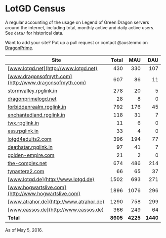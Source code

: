 # LotGD Census
A regular accounting of the usage on Legend of Green Dragon servers around the internet, including total, monthly active and daily active users. See `data/` for historical data.

Want to add your site? Put up a pull request or contact @austenmc on [DragonPrime](http://dragonprime.net).


Site | Total | MAU | DAU
--- | ---:| ---:| ---:
[www.lotgd.net](http://www.lotgd.net)|430|330|107
[www.dragonsofmyth.com](http://www.dragonsofmyth.com)|607|86|11
[stormvalley.rpglink.in](http://stormvalley.rpglink.in)|278|20|5
[dragonprimelogd.net](http://dragonprimelogd.net)|28|8|0
[forbiddenrealm.rpglink.in](http://forbiddenrealm.rpglink.in)|792|176|45
[enchantedland.rpglink.in](http://enchantedland.rpglink.in)|118|31|7
[twx.rpglink.in](http://twx.rpglink.in)|11|6|0
[ess.rpglink.in](http://ess.rpglink.in)|33|4|0
[lotgd4adults2.com](http://lotgd4adults2.com)|396|194|77
[deathstar.rpglink.in](http://deathstar.rpglink.in)|97|41|7
[golden-empire.com](http://golden-empire.com)|21|2|0
[the-complex.net](http://the-complex.net)|674|486|214
[tynastera2.com](http://tynastera2.com)|66|65|37
[www.lotgd.de](http://www.lotgd.de)|1502|693|271
[www.hogwartslive.com](http://www.hogwartslive.com)|1896|1076|296
[www.atrahor.de](http://www.atrahor.de)|1290|758|299
[www.eassos.de](http://www.eassos.de)|366|249|64
**Total**|**8605**|**4225**|**1440**

As of May 5, 2016.
